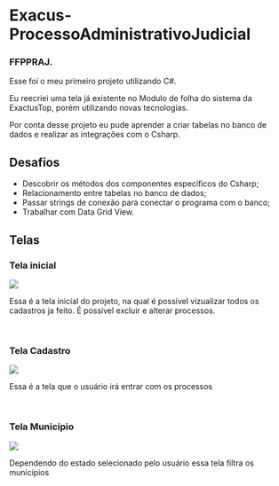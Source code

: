 # Exacus-ProcessoAdministrativoJudicial
### FFPPRAJ.
<p>Esse foi o meu primeiro projeto utilizando C#.</p>
<P>Eu reecriei uma tela já existente no Modulo de folha do sistema da ExactusTop, porém utilizando novas tecnologias.</p>
<p>Por conta desse projeto eu pude aprender a criar tabelas no banco de dados e realizar as integrações com o Csharp.

## Desafios
* Descobrir os métodos dos componentes específicos do Csharp;
* Relacionamento entre tabelas no banco de dados;
* Passar strings de conexão para conectar o programa com o banco;
* Trabalhar com Data Grid View.

## Telas
### Tela inicial
<img src = "https://github.com/raquel-cmps/Exactus-ProcessoAdministrativoJudicial/blob/main/img/tela_detalhe.png">
<p>Essa é a tela inicial do projeto, na qual é possível vizualizar todos os cadastros ja feito. É possível excluir e alterar processos.</p>
<br>

### Tela Cadastro
<img src = "https://github.com/raquel-cmps/Exactus-ProcessoAdministrativoJudicial/blob/main/img/tela_cadastro.png">
<p>Essa é a tela que o usuário irá entrar com os processos</p>
<br>

### Tela Município
<img src = "https://github.com/raquel-cmps/Exactus-ProcessoAdministrativoJudicial/blob/main/img/tela_municipio.png">
<p>Dependendo do estado selecionado pelo usuário essa tela filtra os municípios</p>
